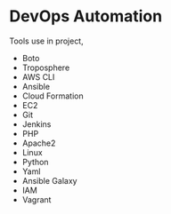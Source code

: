 # DevOps Automation

Tools use in project,

- Boto
- Troposphere
- AWS CLI
- Ansible
- Cloud Formation
- EC2
- Git
- Jenkins
- PHP
- Apache2
- Linux
- Python
- Yaml
- Ansible Galaxy
- IAM
- Vagrant
